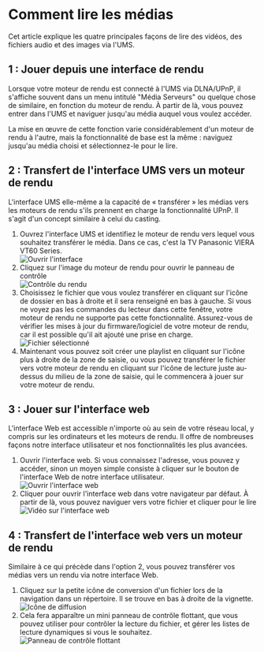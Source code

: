 # Comment lire les médias

Cet article explique les quatre principales façons de lire des vidéos, des fichiers audio et des images via l'UMS.

## 1 : Jouer depuis une interface de rendu

Lorsque votre moteur de rendu est connecté à l'UMS via DLNA/UPnP, il s'affiche souvent dans un menu intitulé "Média Serveurs" ou quelque chose de similaire, en fonction du moteur de rendu. À partir de là, vous pouvez entrer dans l'UMS et naviguer jusqu'au média auquel vous voulez accéder.

La mise en œuvre de cette fonction varie considérablement d'un moteur de rendu à l'autre, mais la fonctionnalité de base est la même : naviguez jusqu'au média choisi et sélectionnez-le pour le lire.

## 2 : Transfert de l'interface UMS vers un moteur de rendu

L'interface UMS elle-même a la capacité de « transférer » les médias vers les moteurs de rendu s'ils prennent en charge la fonctionnalité UPnP. Il s'agit d'un concept similaire à celui du casting.

1. Ouvrez l'interface UMS et identifiez le moteur de rendu vers lequel vous souhaitez transférer le média. Dans ce cas, c'est la TV Panasonic VIERA VT60 Series.  
   ![Ouvrir l'interface](@site/docs/guides/img/how-to-play-media-1.png)
2. Cliquez sur l'image du moteur de rendu pour ouvrir le panneau de contrôle  
   ![Contrôle du rendu](@site/docs/guides/img/how-to-play-media-2.png)
3. Choisissez le fichier que vous voulez transférer en cliquant sur l'icône de dossier en bas à droite et il sera renseigné en bas à gauche. Si vous ne voyez pas les commandes du lecteur dans cette fenêtre, votre moteur de rendu ne supporte pas cette fonctionnalité. Assurez-vous de vérifier les mises à jour du firmware/logiciel de votre moteur de rendu, car il est possible qu'il ait ajouté une prise en charge.  
   ![Fichier sélectionné](@site/docs/guides/img/how-to-play-media-3.png)
4. Maintenant vous pouvez soit créer une playlist en cliquant sur l'icône plus à droite de la zone de saisie, ou vous pouvez transférer le fichier vers votre moteur de rendu en cliquant sur l'icône de lecture juste au-dessus du milieu de la zone de saisie, qui le commencera à jouer sur votre moteur de rendu.

## 3 : Jouer sur l'interface web

L'interface Web est accessible n'importe où au sein de votre réseau local, y compris sur les ordinateurs et les moteurs de rendu. Il offre de nombreuses façons notre interface utilisateur et nos fonctionnalités les plus avancées.

1. Ouvrir l'interface web. Si vous connaissez l'adresse, vous pouvez y accéder, sinon un moyen simple consiste à cliquer sur le bouton de l'interface Web de notre interface utilisateur.  
   ![Ouvrir l'interface web](@site/docs/guides/img/how-to-play-media-4.png)
2. Cliquer pour ouvrir l'interface web dans votre navigateur par défaut. À partir de là, vous pouvez naviguer vers votre fichier et cliquer pour le lire  
   ![Vidéo sur l'interface web](@site/docs/guides/img/how-to-play-media-5.png)

## 4 : Transfert de l'interface web vers un moteur de rendu

Similaire à ce qui précède dans l'option 2, vous pouvez transférer vos médias vers un rendu via notre interface Web.

1. Cliquez sur la petite icône de conversion d'un fichier lors de la navigation dans un répertoire. Il se trouve en bas à droite de la vignette.  
   ![Icône de diffusion](@site/docs/guides/img/how-to-play-media-6.png)
2. Cela fera apparaître un mini panneau de contrôle flottant, que vous pouvez utiliser pour contrôler la lecture du fichier, et gérer les listes de lecture dynamiques si vous le souhaitez.  
   ![Panneau de contrôle flottant](@site/docs/guides/img/how-to-play-media-7.png)
